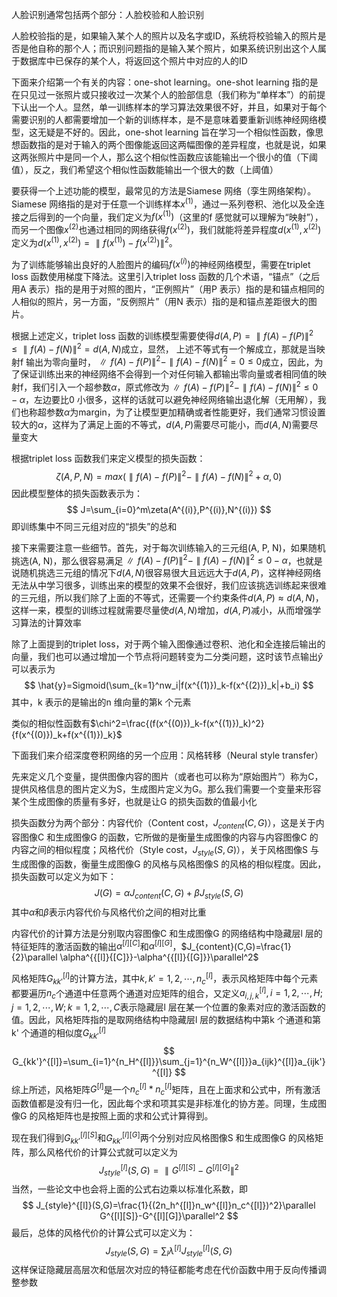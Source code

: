 人脸识别通常包括两个部分：人脸校验和人脸识别

人脸校验指的是，如果输入某个人的照片以及名字或ID，系统将校验输入的照片是否是他自称的那个人；而识别问题指的是输入某个照片，如果系统识别出这个人属于数据库中已保存的某个人，将返回这个照片中对应的人的ID



下面来介绍第一个有关的内容：one-shot learning。one-shot learning 指的是在只见过一张照片或只接收过一次某个人的脸部信息（我们称为“单样本”）的前提下认出一个人。显然，单一训练样本的学习算法效果很不好，并且，如果对于每个需要识别的人都需要增加一个新的训练样本，是不是意味着要重新训练神经网络模型，这无疑是不好的。因此，one-shot learning 旨在学习一个相似性函数，像思想函数指的是对于输入的两个图像能返回这两幅图像的差异程度，也就是说，如果这两张照片中是同一个人，那么这个相似性函数应该能输出一个很小的值（下阈值），反之，我们希望这个相似性函数能输出一个很大的数（上阈值）

要获得一个上述功能的模型，最常见的方法是Siamese 网络（孪生网络架构）。Siamese 网络指的是对于任意一个训练样本$x^{(1)}$，通过一系列卷积、池化以及全连接之后得到的一个向量，我们定义为$f(x^{(1)})$（这里的f 感觉就可以理解为“映射”），而另一个图像$x^{(2)}$也通过相同的网络获得$f(x^{(2)})$，我们就能将差异程度$d(x^{(1)},x^{(2)})$定义为$d(x^{(1)},x^{(2)})=\parallel f(x^{(1)})-f(x^{(2)})\parallel^2$。



为了训练能够输出良好的人脸图片的编码$f(x^{(i)})$的神经网络模型，需要在triplet loss 函数使用梯度下降法。这里引入triplet loss 函数的几个术语，“锚点”（之后用A 表示）指的是用于对照的图片，“正例照片”（用P 表示）指的是和锚点相同的人相似的照片，另一方面，“反例照片”（用N 表示）指的是和锚点差距很大的图片。

根据上述定义，triplet loss 函数的训练模型需要使得$d(A,P)=\parallel f(A)-f(P)\parallel^2 \leq \parallel f(A)-f(N)\parallel^2=d(A,N)$成立，显然， 上述不等式有一个解成立，那就是当映射f 输出为零向量时，$\parallel f(A)-f(P)\parallel^2-\parallel f(A)-f(N)\parallel^2=0\leq 0$成立，因此，为了保证训练出来的神经网络不会得到一个对任何输入都输出零向量或者相同值的映射f，我们引入一个超参数$\alpha$，原式修改为$\parallel f(A)-f(P)\parallel^2-\parallel f(A)-f(N)\parallel^2\leq 0-\alpha$，左边要比0 小很多，这样的话就可以避免神经网络输出退化解（无用解），我们也称超参数$\alpha$为margin，为了让模型更加精确或者性能更好，我们通常习惯设置较大的$\alpha$，这样为了满足上面的不等式，$d(A,P)$需要尽可能小，而$d(A,N)$需要尽量变大

根据triplet loss 函数我们来定义模型的损失函数：
$$
\zeta(A,P,N)=max(\parallel f(A)-f(P)\parallel^2-\parallel f(A)-f(N)\parallel^2+\alpha, 0)
$$
因此模型整体的损失函数表示为：
$$
J=\sum_{i=0}^m\zeta(A^{(i)},P^{(i)},N^{(i)})
$$
即训练集中不同三元组对应的“损失”的总和

接下来需要注意一些细节。首先，对于每次训练输入的三元组(A, P, N)，如果随机挑选(A, N)，那么很容易满足$\parallel f(A)-f(P)\parallel^2-\parallel f(A)-f(N)\parallel^2\leq 0-\alpha$，也就是说随机挑选三元组的情况下$d(A,N)$很容易很大且远远大于$d(A,P)$，这样神经网络无法从中学习很多，训练出来的模型的效果不会很好，我们应该挑选训练起来很难的三元组，所以我们除了上面的不等式，还需要一个约束条件$d(A,P)\approx d(A,N)$，这样一来，模型的训练过程就需要尽量使$d(A,N)$增加，$d(A,P)$减小，从而增强学习算法的计算效率

除了上面提到的triplet loss，对于两个输入图像通过卷积、池化和全连接后输出的向量，我们也可以通过增加一个节点将问题转变为二分类问题，这时该节点输出$\hat{y}$可以表示为
$$
\hat{y}=Sigmoid(\sum_{k=1}^nw_i|f(x^{(1)})_k-f(x^{(2)})_k|+b_i)
$$
其中，k 表示的是输出的n 维向量的第k 个元素

类似的相似性函数有$\chi^2=\frac{(f(x^{(0)})_k-f(x^{(1)})_k)^2}{f(x^{(0)})_k+f(x^{(1)})_k}$



下面我们来介绍深度卷积网络的另一个应用：风格转移（Neural style transfer）

先来定义几个变量，提供图像内容的图片（或者也可以称为“原始图片”）称为C，提供风格信息的图片定义为S，生成图片定义为G。那么我们需要一个变量来形容某个生成图像的质量有多好，也就是让G 的损失函数的值最小化

损失函数分为两个部分：内容代价（Content cost，$J_{content}(C,G)$），这是关于内容图像C 和生成图像G 的函数，它所做的是衡量生成图像的内容与内容图像C 的内容之间的相似程度；风格代价（Style cost，$J_{style}(S,G)$），关于风格图像S 与生成图像的函数，衡量生成图像G 的风格与风格图像S 的风格的相似程度。因此，损失函数可以定义为如下：
$$
J(G)=\alpha J_{content}(C,G)+\beta J_{style}(S,G)
$$
其中$\alpha$和$\beta$表示内容代价与风格代价之间的相对比重

内容代价的计算方法是分别取内容图像C 和生成图像G 的网络结构中隐藏层l 层的特征矩阵的激活函数的输出$\alpha^{{[l]}{[C]}}$和$\alpha^{{[l]}{[G]}}$，$J_{content}(C,G)=\frac{1}{2}\parallel \alpha^{{[l]}{[C]}}-\alpha^{{[l]}{[G]}}\parallel^2$

风格矩阵$G_{kk'}^{[l]}$的计算方法，其中$k,k'=1,2,\cdots,n_c^{[l]}$，表示风格矩阵中每个元素都要遍历$n_c$个通道中任意两个通道对应矩阵的组合，又定义$a_{i,j,k}^{[l]},i=1,2,\cdots,H;j=1,2,\cdots,W;k=1,2,\cdots,C$表示隐藏层l 层在某一个位置的象素对应的激活函数的值。因此，风格矩阵指的是取网络结构中隐藏层l 层的数据结构中第k 个通道和第k' 个通道的相似度$G_{kk'}^{[l]}$
$$
G_{kk'}^{[l]}=\sum_{i=1}^{n_H^{[l]}}\sum_{j=1}^{n_W^{[l]}}a_{ijk}^{[l]}a_{ijk'}^{[l]}
$$
综上所述，风格矩阵$G^{[l]}$是一个$n_c^{[l]}*n_c^{[l]}$矩阵，且在上面求和公式中，所有激活函数值都是没有归一化，因此每个求和项其实是非标准化的协方差。同理，生成图像G 的风格矩阵也是按照上面的求和公式计算得到。

现在我们得到$G_{kk'}^{[l][S]}$和$G_{kk'}^{[l][G]}$两个分别对应风格图像S 和生成图像G 的风格矩阵，那么风格代价的计算公式就可以定义为
$$
J_{style}^{[l]}(S,G)=\parallel G^{[l][S]}-G^{[l][G]}\parallel^2
$$
当然，一些论文中也会将上面的公式右边乘以标准化系数，即
$$
J_{style}^{[l]}(S,G)=\frac{1}{(2n_h^{[l]}n_w^{[l]}n_c^{[l]})^2}\parallel G^{[l][S]}-G^{[l][G]}\parallel^2
$$
最后，总体的风格代价的计算公式可以定义为：
$$
J_{style}(S,G)=\sum_l\lambda^{[l]}J_{style}^{[l]}(S,G)
$$
这样保证隐藏层高层次和低层次对应的特征都能考虑在代价函数中用于反向传播调整参数